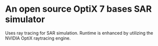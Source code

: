 # An open source OptiX 7 bases SAR simulator

Uses ray tracing for SAR simulation. Runtime is enhanced by utilizing the NVIDIA OptiX raytracing engine.
